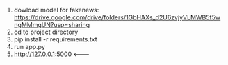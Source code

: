 1. dowload model for fakenews: https://drive.google.com/drive/folders/1GbHAXs_d2U6zvjyVLMWB5f5wngMMmgUN?usp=sharing
2. cd to project directory
3. pip install -r requirements.txt
4. run app.py
5. http://127.0.0.1:5000 <---

